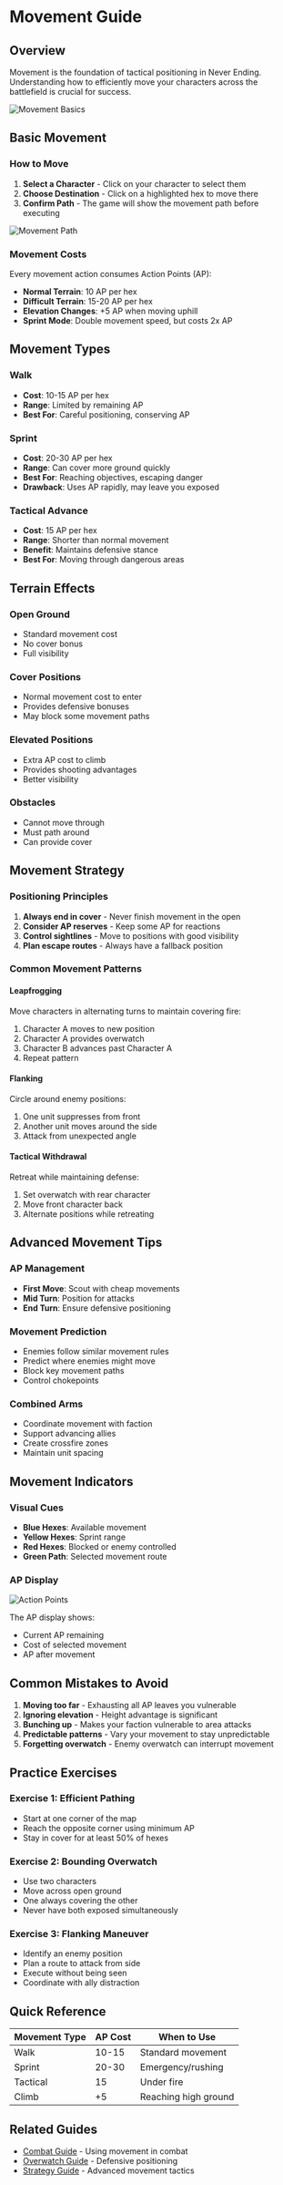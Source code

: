 # Movement Guide

## Overview
Movement is the foundation of tactical positioning in Never Ending. Understanding how to efficiently move your characters across the battlefield is crucial for success.

![Movement Basics](../images/05-movement-highlight.png)

## Basic Movement

### How to Move
1. **Select a Character** - Click on your character to select them
2. **Choose Destination** - Click on a highlighted hex to move there
3. **Confirm Path** - The game will show the movement path before executing

![Movement Path](../images/03-game-board.png)

### Movement Costs
Every movement action consumes Action Points (AP):
- **Normal Terrain**: 10 AP per hex
- **Difficult Terrain**: 15-20 AP per hex
- **Elevation Changes**: +5 AP when moving uphill
- **Sprint Mode**: Double movement speed, but costs 2x AP

## Movement Types

### Walk
- **Cost**: 10-15 AP per hex
- **Range**: Limited by remaining AP
- **Best For**: Careful positioning, conserving AP

### Sprint
- **Cost**: 20-30 AP per hex  
- **Range**: Can cover more ground quickly
- **Best For**: Reaching objectives, escaping danger
- **Drawback**: Uses AP rapidly, may leave you exposed

### Tactical Advance
- **Cost**: 15 AP per hex
- **Range**: Shorter than normal movement
- **Benefit**: Maintains defensive stance
- **Best For**: Moving through dangerous areas

## Terrain Effects

### Open Ground
- Standard movement cost
- No cover bonus
- Full visibility

### Cover Positions
- Normal movement cost to enter
- Provides defensive bonuses
- May block some movement paths

### Elevated Positions
- Extra AP cost to climb
- Provides shooting advantages
- Better visibility

### Obstacles
- Cannot move through
- Must path around
- Can provide cover

## Movement Strategy

### Positioning Principles
1. **Always end in cover** - Never finish movement in the open
2. **Consider AP reserves** - Keep some AP for reactions
3. **Control sightlines** - Move to positions with good visibility
4. **Plan escape routes** - Always have a fallback position

### Common Movement Patterns

#### Leapfrogging
Move characters in alternating turns to maintain covering fire:
1. Character A moves to new position
2. Character A provides overwatch
3. Character B advances past Character A
4. Repeat pattern

#### Flanking
Circle around enemy positions:
1. One unit suppresses from front
2. Another unit moves around the side
3. Attack from unexpected angle

#### Tactical Withdrawal
Retreat while maintaining defense:
1. Set overwatch with rear character
2. Move front character back
3. Alternate positions while retreating

## Advanced Movement Tips

### AP Management
- **First Move**: Scout with cheap movements
- **Mid Turn**: Position for attacks
- **End Turn**: Ensure defensive positioning

### Movement Prediction
- Enemies follow similar movement rules
- Predict where enemies might move
- Block key movement paths
- Control chokepoints

### Combined Arms
- Coordinate movement with faction
- Support advancing allies
- Create crossfire zones
- Maintain unit spacing

## Movement Indicators

### Visual Cues
- **Blue Hexes**: Available movement
- **Yellow Hexes**: Sprint range
- **Red Hexes**: Blocked or enemy controlled
- **Green Path**: Selected movement route

### AP Display
![Action Points](../images/04-action-points.png)

The AP display shows:
- Current AP remaining
- Cost of selected movement
- AP after movement

## Common Mistakes to Avoid

1. **Moving too far** - Exhausting all AP leaves you vulnerable
2. **Ignoring elevation** - Height advantage is significant
3. **Bunching up** - Makes your faction vulnerable to area attacks
4. **Predictable patterns** - Vary your movement to stay unpredictable
5. **Forgetting overwatch** - Enemy overwatch can interrupt movement

## Practice Exercises

### Exercise 1: Efficient Pathing
- Start at one corner of the map
- Reach the opposite corner using minimum AP
- Stay in cover for at least 50% of hexes

### Exercise 2: Bounding Overwatch
- Use two characters
- Move across open ground
- One always covering the other
- Never have both exposed simultaneously

### Exercise 3: Flanking Maneuver
- Identify an enemy position
- Plan a route to attack from side
- Execute without being seen
- Coordinate with ally distraction

## Quick Reference

| Movement Type | AP Cost | When to Use |
|--------------|---------|-------------|
| Walk | 10-15 | Standard movement |
| Sprint | 20-30 | Emergency/rushing |
| Tactical | 15 | Under fire |
| Climb | +5 | Reaching high ground |

## Related Guides
- [Combat Guide](combat.md) - Using movement in combat
- [Overwatch Guide](overwatch.md) - Defensive positioning
- [Strategy Guide](strategy.md) - Advanced movement tactics